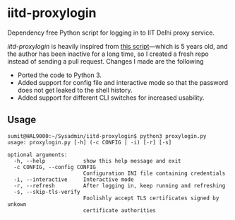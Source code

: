 # iitd-proxylogin
Dependency free Python script for logging in to IIT Delhi proxy service.

_iitd-proxylogin_ is heavily inspired from [this script](https://github.com/abhishek4747/Proxy-login)—which is 5 years old, and the author has been inactive for a long time, so I created a fresh repo instead of sending a pull request. Changes I made are the following 
- Ported the code to Python 3.
- Added support for config file and interactive mode so that the password does not get leaked to the shell history.
- Added support for different CLI switches for increased usability.


## Usage

```console
sumit@HAL9000:~/Sysadmin/iitd-proxylogin$ python3 proxylogin.py 
usage: proxylogin.py [-h] (-c CONFIG | -i) [-r] [-s]

optional arguments:
  -h, --help            show this help message and exit
  -c CONFIG, --config CONFIG
                        Configuration INI file containing credentials
  -i, --interactive     Interactive mode
  -r, --refresh         After logging in, keep running and refreshing
  -s, --skip-tls-verify
                        Foolishly accept TLS certificates signed by unkown
                        certificate authorities
```
